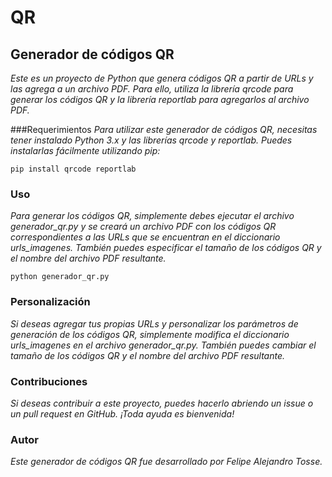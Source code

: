 # QR
## Generador de códigos QR

_Este es un proyecto de Python que genera códigos QR a partir de URLs y las agrega a un archivo PDF. Para ello, utiliza la librería qrcode para generar los códigos QR y la librería reportlab para agregarlos al archivo PDF._

###Requerimientos
_Para utilizar este generador de códigos QR, necesitas tener instalado Python 3.x y las librerías qrcode y reportlab. Puedes instalarlas fácilmente utilizando pip:_

```
pip install qrcode reportlab
```

### Uso

_Para generar los códigos QR, simplemente debes ejecutar el archivo generador_qr.py y se creará un archivo PDF con los códigos QR correspondientes a las URLs que se encuentran en el diccionario urls_imagenes. También puedes especificar el tamaño de los códigos QR y el nombre del archivo PDF resultante._

```
python generador_qr.py
```


### Personalización

_Si deseas agregar tus propias URLs y personalizar los parámetros de generación de los códigos QR, simplemente modifica el diccionario urls_imagenes en el archivo generador_qr.py. También puedes cambiar el tamaño de los códigos QR y el nombre del archivo PDF resultante._

### Contribuciones

_Si deseas contribuir a este proyecto, puedes hacerlo abriendo un issue o un pull request en GitHub. ¡Toda ayuda es bienvenida!_

### Autor

_Este generador de códigos QR fue desarrollado por Felipe Alejandro Tosse._
